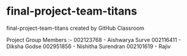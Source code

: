 # final-project-team-titans
final-project-team-titans created by GitHub Classroom

Project Group Members :-
002123768 - Aishwarya Surve
002116411 - Diksha Godse
002951856 - Nishitha Surendran
002101619 - Rajiv
